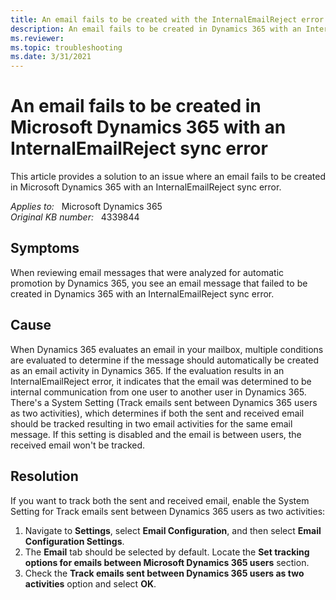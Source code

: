 ```yaml
---
title: An email fails to be created with the InternalEmailReject error
description: An email fails to be created in Dynamics 365 with an InternalEmailReject sync error.
ms.reviewer: 
ms.topic: troubleshooting
ms.date: 3/31/2021
---
```

# An email fails to be created in Microsoft Dynamics 365 with an InternalEmailReject sync error

This article provides a solution to an issue where an email fails to be created in Microsoft Dynamics 365 with an InternalEmailReject sync error.

_Applies to:_ &nbsp; Microsoft Dynamics 365  
_Original KB number:_ &nbsp; 4339844

## Symptoms

When reviewing email messages that were analyzed for automatic promotion by Dynamics 365, you see an email message that failed to be created in Dynamics 365 with an InternalEmailReject sync error.

## Cause

When Dynamics 365 evaluates an email in your mailbox, multiple conditions are evaluated to determine if the message should automatically be created as an email activity in Dynamics 365. If the evaluation results in an InternalEmailReject error, it indicates that the email was determined to be internal communication from one user to another user in Dynamics 365. There's a System Setting (Track emails sent between Dynamics 365 users as two activities), which determines if both the sent and received email should be tracked resulting in two email activities for the same email message. If this setting is disabled and the email is between users, the received email won't be tracked.

## Resolution

If you want to track both the sent and received email, enable the System Setting for Track emails sent between Dynamics 365 users as two activities:

1. Navigate to **Settings**, select **Email Configuration**, and then select **Email Configuration Settings**.
2. The **Email** tab should be selected by default. Locate the **Set tracking options for emails between Microsoft Dynamics 365 users** section.
3. Check the **Track emails sent between Dynamics 365 users as two activities** option and select **OK**.
